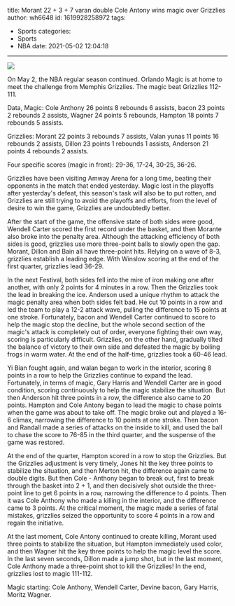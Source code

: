 title: Morant 22 + 3 + 7 varan double Cole Antony wins magic over Grizzlies
author: wh6648
id: 1619928258972
tags: 
- Sports
categories: 
- Sports
- NBA
date: 2021-05-02 12:04:18
---
![](https://p1.itc.cn/q_70/images01/20210502/049830fe3b45450bb0646de6fa96a7ba.jpeg)


On May 2, the NBA regular season continued. Orlando Magic is at home to meet the challenge from Memphis Grizzlies. The magic beat Grizzlies 112-111.

Data, Magic: Cole Anthony 26 points 8 rebounds 6 assists, bacon 23 points 2 rebounds 2 assists, Wagner 24 points 5 rebounds, Hampton 18 points 7 rebounds 5 assists.

Grizzlies: Morant 22 points 3 rebounds 7 assists, Valan yunas 11 points 16 rebounds 2 assists, Dillon 23 points 1 rebounds 1 assists, Anderson 21 points 4 rebounds 2 assists.

Four specific scores (magic in front): 29-36, 17-24, 30-25, 36-26.

Grizzlies have been visiting Amway Arena for a long time, beating their opponents in the match that ended yesterday. Magic lost in the playoffs after yesterday's defeat, this season's task will also be to put rotten, and Grizzlies are still trying to avoid the playoffs and efforts, from the level of desire to win the game, Grizzlies are undoubtedly better.

After the start of the game, the offensive state of both sides were good, Wendell Carter scored the first record under the basket, and then Morante also broke into the penalty area. Although the attacking efficiency of both sides is good, grizzlies use more three-point balls to slowly open the gap. Morant, Dillon and Bain all have three-point hits. Relying on a wave of 8-3, grizzlies establish a leading edge. With Winslow scoring at the end of the first quarter, grizzlies lead 36-29.

In the next Festival, both sides fell into the mire of iron making one after another, with only 2 points for 4 minutes in a row. Then the Grizzlies took the lead in breaking the ice. Anderson used a unique rhythm to attack the magic penalty area when both sides felt bad. He cut 10 points in a row and led the team to play a 12-2 attack wave, pulling the difference to 15 points at one stroke. Fortunately, bacon and Wendell Carter continued to score to help the magic stop the decline, but the whole second section of the magic's attack is completely out of order, everyone fighting their own way, scoring is particularly difficult. Grizzlies, on the other hand, gradually tilted the balance of victory to their own side and defeated the magic by boiling frogs in warm water. At the end of the half-time, grizzlies took a 60-46 lead.

Yi Bian fought again, and walan began to work in the interior, scoring 8 points in a row to help the Grizzlies continue to expand the lead. Fortunately, in terms of magic, Gary Harris and Wendell Carter are in good condition, scoring continuously to help the magic stabilize the situation. But then Anderson hit three points in a row, the difference also came to 20 points. Hampton and Cole Antony began to lead the magic to chase points when the game was about to take off. The magic broke out and played a 16-6 climax, narrowing the difference to 10 points at one stroke. Then bacon and Randall made a series of attacks on the inside to kill, and used the ball to chase the score to 76-85 in the third quarter, and the suspense of the game was restored.

At the end of the quarter, Hampton scored in a row to stop the Grizzlies. But the Grizzlies adjustment is very timely, Jones hit the key three points to stabilize the situation, and then Merton hit, the difference again came to double digits. But then Cole - Anthony began to break out, first to break through the basket into 2 + 1, and then decisively shot outside the three-point line to get 6 points in a row, narrowing the difference to 4 points. Then it was Cole Anthony who made a killing in the interior, and the difference came to 3 points. At the critical moment, the magic made a series of fatal mistakes, grizzlies seized the opportunity to score 4 points in a row and regain the initiative.

At the last moment, Cole Antony continued to create killing, Morant used three points to stabilize the situation, but Hampton immediately used color, and then Wagner hit the key three points to help the magic level the score. In the last seven seconds, Dillon made a jump shot, but in the last moment, Cole Anthony made a three-point shot to kill the Grizzlies! In the end, grizzlies lost to magic 111-112.

Magic starting: Cole Anthony, Wendell Carter, Devine bacon, Gary Harris, Moritz Wagner.

